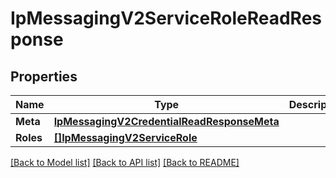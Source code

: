 # IpMessagingV2ServiceRoleReadResponse

## Properties

Name | Type | Description | Notes
------------ | ------------- | ------------- | -------------
**Meta** | [**IpMessagingV2CredentialReadResponseMeta**](ip_messaging_v2_credentialReadResponse_meta.md) |  | [optional] 
**Roles** | [**[]IpMessagingV2ServiceRole**](ip_messaging.v2.service.role.md) |  | [optional] 

[[Back to Model list]](../README.md#documentation-for-models) [[Back to API list]](../README.md#documentation-for-api-endpoints) [[Back to README]](../README.md)


